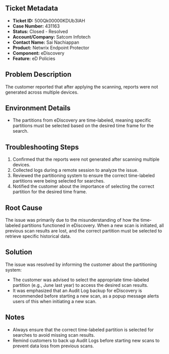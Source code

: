 ## Ticket Metadata
- **Ticket ID:** 500Qk00000KDUb3IAH
- **Case Number:** 431163
- **Status:** Closed - Resolved
- **Account/Company:** Satcom Infotech
- **Contact Name:** Sai Nachiappan
- **Product:** Netwrix Endpoint Protector
- **Component:** eDiscovery
- **Feature:** eD Policies

## Problem Description
The customer reported that after applying the scanning, reports were not generated across multiple devices.

## Environment Details
- The partitions from eDiscovery are time-labeled, meaning specific partitions must be selected based on the desired time frame for the search.

## Troubleshooting Steps
1. Confirmed that the reports were not generated after scanning multiple devices.
2. Collected logs during a remote session to analyze the issue.
3. Reviewed the partitioning system to ensure the correct time-labeled partitions were being selected for searches.
4. Notified the customer about the importance of selecting the correct partition for the desired time frame.

## Root Cause
The issue was primarily due to the misunderstanding of how the time-labeled partitions functioned in eDiscovery. When a new scan is initiated, all previous scan results are lost, and the correct partition must be selected to retrieve specific historical data.

## Solution
The issue was resolved by informing the customer about the partitioning system:
- The customer was advised to select the appropriate time-labeled partition (e.g., June last year) to access the desired scan results.
- It was emphasized that an Audit Log backup for eDiscovery is recommended before starting a new scan, as a popup message alerts users of this when initiating a new scan.

## Notes
- Always ensure that the correct time-labeled partition is selected for searches to avoid missing scan results.
- Remind customers to back up Audit Logs before starting new scans to prevent data loss from previous scans.